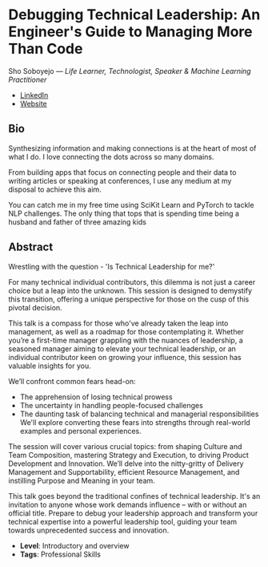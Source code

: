 # Debugging Technical Leadership: An Engineer's Guide to Managing More Than Code

Sho Soboyejo &mdash; *Life Learner, Technologist, Speaker & Machine Learning Practitioner*

- [LinkedIn](https://www.linkedin.com/in/shofola)
- [Website](http://www.shoreason.com)

## Bio

Synthesizing information and making connections is at the heart of most of what I do. I love connecting the dots across so many domains.

From building apps that focus on connecting people and their data to writing articles or speaking at conferences, I use any medium at my disposal to achieve this aim.

You can catch me in my free time using SciKit Learn and PyTorch to tackle NLP challenges. The only thing that tops that is spending time being a husband and father of three amazing kids

## Abstract

Wrestling with the question - 'Is Technical Leadership for me?'

For many technical individual contributors, this dilemma is not just a career choice but a leap into the unknown. This session is designed to demystify this transition, offering a unique perspective for those on the cusp of this pivotal decision.

This talk is a compass for those who've already taken the leap into management, as well as a roadmap for those contemplating it. Whether you’re a first-time manager grappling with the nuances of leadership, a seasoned manager aiming to elevate your technical leadership, or an individual contributor keen on growing your influence, this session has valuable insights for you.

We’ll confront common fears head-on:
- The apprehension of losing technical prowess
- The uncertainty in handling people-focused challenges
- The daunting task of balancing technical and managerial responsibilities
We'll explore converting these fears into strengths through real-world examples and personal experiences.

The session will cover various crucial topics: from shaping Culture and Team Composition, mastering Strategy and Execution, to driving Product Development and Innovation. We’ll delve into the nitty-gritty of Delivery Management and Supportability, efficient Resource Management, and instilling Purpose and Meaning in your team.

This talk goes beyond the traditional confines of technical leadership. It's an invitation to anyone whose work demands influence – with or without an official title. Prepare to debug your leadership approach and transform your technical expertise into a powerful leadership tool, guiding your team towards unprecedented success and innovation.

- **Level**: Introductory and overview
- **Tags**: Professional Skills
  